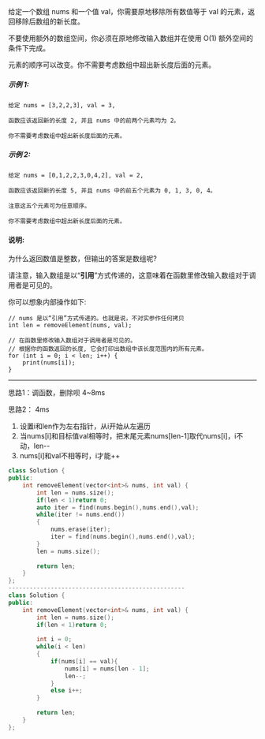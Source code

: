 给定一个数组 nums 和一个值 val，你需要原地移除所有数值等于 val 的元素，返回移除后数组的新长度。

不要使用额外的数组空间，你必须在原地修改输入数组并在使用 O(1) 额外空间的条件下完成。

元素的顺序可以改变。你不需要考虑数组中超出新长度后面的元素。


##### 示例 1:
```
给定 nums = [3,2,2,3], val = 3,

函数应该返回新的长度 2, 并且 nums 中的前两个元素均为 2。

你不需要考虑数组中超出新长度后面的元素。
```

##### 示例 2:
```
给定 nums = [0,1,2,2,3,0,4,2], val = 2,

函数应该返回新的长度 5, 并且 nums 中的前五个元素为 0, 1, 3, 0, 4。

注意这五个元素可为任意顺序。

你不需要考虑数组中超出新长度后面的元素。
```

#### 说明:

为什么返回数值是整数，但输出的答案是数组呢?

请注意，输入数组是以“**引用**”方式传递的，这意味着在函数里修改输入数组对于调用者是可见的。

你可以想象内部操作如下:

```
// nums 是以“引用”方式传递的。也就是说，不对实参作任何拷贝
int len = removeElement(nums, val);

// 在函数里修改输入数组对于调用者是可见的。
// 根据你的函数返回的长度, 它会打印出数组中该长度范围内的所有元素。
for (int i = 0; i < len; i++) {
    print(nums[i]);
}
```
---------------------------
思路1：调函数，删除呗   4~8ms

思路2： 4ms

1. 设置i和len作为左右指针，从i开始从左遍历
2. 当nums[i]和目标值val相等时，把末尾元素nums[len-1]取代nums[i]，i不动，len--
3. nums[i]和val不相等时，i才能++


```CPP
class Solution {
public:
    int removeElement(vector<int>& nums, int val) {
        int len = nums.size();
        if(len < 1)return 0;
        auto iter = find(nums.begin(),nums.end(),val);
        while(iter != nums.end())
        {
            nums.erase(iter);
            iter = find(nums.begin(),nums.end(),val);
        }
        len = nums.size();
        
        return len;
    }
};
--------------------------------------------------
class Solution {
public:
    int removeElement(vector<int>& nums, int val) {
        int len = nums.size();
        if(len < 1)return 0;
        
        int i = 0;
        while(i < len)
        {
            if(nums[i] == val){
                nums[i] = nums[len - 1];
                len--;
            }    
            else i++;
        }
        
        return len;
    }
};

```